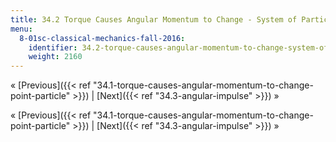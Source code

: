 ```yaml
---
title: 34.2 Torque Causes Angular Momentum to Change - System of Particles
menu:
  8-01sc-classical-mechanics-fall-2016:
    identifier: 34.2-torque-causes-angular-momentum-to-change-system-of-particles
    weight: 2160
---
```

« [Previous]({{< ref "34.1-torque-causes-angular-momentum-to-change-point-particle" >}}) | [Next]({{< ref "34.3-angular-impulse" >}}) »

« [Previous]({{< ref "34.1-torque-causes-angular-momentum-to-change-point-particle" >}}) | [Next]({{< ref "34.3-angular-impulse" >}}) »